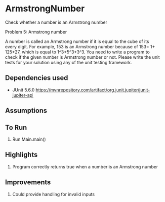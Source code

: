 # ArmstrongNumber
Check whether a number is an Armstrong number

Problem 5: Armstrong number

A number is called an Armstrong number if it is equal to the cube of its every digit. For example, 153 is an Armstrong number because of 153= 1+ 125+27, which is equal to 1^3+5^3+3^3. You need to write a program to check if the given number is Armstrong number or not.
Please write the unit tests for your solution using any of the unit testing framework.

## Dependencies used
* JUnit 5.6.0 https://mvnrepository.com/artifact/org.junit.jupiter/junit-jupiter-api

## Assumptions

## To Run
1. Run Main.main()

## Highlights
1. Program correctly returns true when a number is an Armstrong number

## Improvements
1. Could provide handling for invalid inputs
